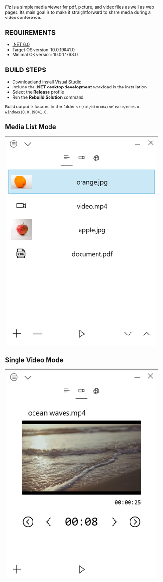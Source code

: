_Fiz_ is a simple media viewer for pdf, picture, and video files as well as web pages. Its main goal is to make it straightforward to share media during a video conference.

## REQUIREMENTS
* [.NET 6.0](https://dotnet.microsoft.com/en-us/download/dotnet/6.0)
* Target OS version: 10.0.19041.0
* Minimal OS version: 10.0.17763.0

## BUILD STEPS
* Download and install [Visual Studio](https://visualstudio.microsoft.com/)
* Include the __.NET desktop development__ workload in the installation
* Select the __Release__ profile
* Run the __Rebuild Solution__ command

Build output is located in the folder `src/ui/bin/x64/Release/net6.0-windows10.0.19041.0`.

## Media List Mode

| ![media list](/assets/readme-main-window-media-list.png) |
| - |

## Single Video Mode

| ![single video mode](/assets/readme-main-window-single-video-mode.png) |
| - |
